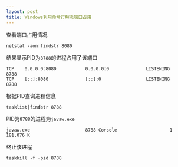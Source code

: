 ```yaml
---
layout: post
title: Windows利用命令行解决端口占用
---
```


查看端口占用情况

```
netstat -aon|findstr 8080
```

结果显示PID为`8788`的进程占用了该端口

```
TCP    0.0.0.0:8080           0.0.0.0:0              LISTENING       8788
TCP    [::]:8080              [::]:0                 LISTENING       8788
```

根据PID查询进程信息

```
tasklist|findstr 8788
```

PID为`8788`的进程为`javaw.exe`

```
javaw.exe                     8788 Console                    1    181,076 K
```

终止该进程

```
taskkill -f -pid 8788
```